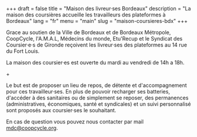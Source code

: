 +++
draft = false
title = "Maison des livreur·ses Bordeaux"
description = "La maison des coursières accueille les travailleurs des plateformes à Bordeaux"
lang = "fr"
menu = "main"
slug = "maison-coursieres-bdx"
+++

<p>Grace au soutien de la Ville de Bordeaux et de Bordeaux Métropole, CoopCycle, l'A.M.A.L, Médecins du monde, Etu'Recup et le Syndicat des Coursier·e·s de Gironde reçoivent les livreur·ses des plateformes au 14 rue du Fort Louis.</p>
<p>La maison des coursier·es est ouverte du mardi au vendredi de 14h a 18h.</p>
+
<p>Le but est de proposer un lieu de repos, de détente et d'accompagnement pour ces travailleur·ses. En plus de pouvoir recharger ses batteries, d'accéder à des sanitaires ou de simplement se reposer, des permanences (administratives, économiques, santé et syndicales) et un suivi personnalisé sont proposés aux coursier·ses le souhaitant.</p>

<p style="margin-bottom: 120px;">En cas de question vous pouvez nous contacter par mail <a href="mailto:mdc@coopcycle.org">mdc@coopcycle.org</a>.</p>
